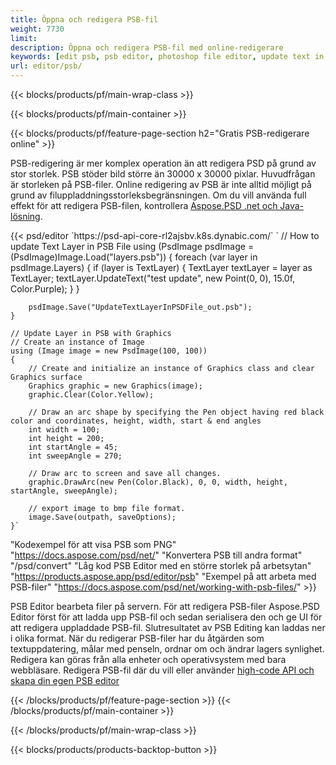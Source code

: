 ```yaml
---
title: Öppna och redigera PSB-fil
weight: 7730
limit: 
description: Öppna och redigera PSB-fil med online-redigerare
keywords: [edit psb, psb editor, photoshop file editor, update text in psb, update psb, open psb, update text in psb]
url: editor/psb/
---
```


{{< blocks/products/pf/main-wrap-class >}}

{{< blocks/products/pf/main-container >}}

{{< blocks/products/pf/feature-page-section h2="Gratis PSB-redigerare online" >}}
<p>PSB-redigering är mer komplex operation än att redigera PSD på grund av stor storlek. PSB stöder bild större än 30000 x 30000 pixlar. Huvudfrågan är storleken på PSB-filer. Online redigering av PSB är inte alltid möjligt på grund av filuppladdningsstorleksbegränsningen. Om du vill använda full effekt för att redigera PSB-filen, kontrollera <a href="/psd/{{< lang-code >}}">Aspose.PSD .net och Java-lösning</a>. </p>
{{< psd/editor `https://psd-api-core-rl2ajsbv.k8s.dynabic.com/` 
`	// How to update Text Layer in PSB File
	using (PsdImage psdImage = (PsdImage)Image.Load("layers.psb"))
  	{
		foreach (var layer in psdImage.Layers)
		{
			if (layer is TextLayer)
			{
				TextLayer textLayer = layer as TextLayer;
				textLayer.UpdateText("test update", new Point(0, 0), 15.0f, Color.Purple);
			}
		}

		psdImage.Save("UpdateTextLayerInPSDFile_out.psb");
	}
	
	// Update Layer in PSB with Graphics
	// Create an instance of Image
	using (Image image = new PsdImage(100, 100))
	{
		// Create and initialize an instance of Graphics class and clear Graphics surface
		Graphics graphic = new Graphics(image);
		graphic.Clear(Color.Yellow);

		// Draw an arc shape by specifying the Pen object having red black color and coordinates, height, width, start & end angles                 
		int width = 100;
		int height = 200;
		int startAngle = 45;
		int sweepAngle = 270;

		// Draw arc to screen and save all changes.
		graphic.DrawArc(new Pen(Color.Black), 0, 0, width, height, startAngle, sweepAngle);

		// export image to bmp file format.
		image.Save(outpath, saveOptions);
	}` 
"Kodexempel för att visa PSB som PNG"  "https://docs.aspose.com/psd/net/" 
"Konvertera PSB till andra format"  "/psd/convert" 
"Låg kod PSB Editor med en större storlek på arbetsytan" "https://products.aspose.app/psd/editor/psb" 
"Exempel på att arbeta med PSB-filer" "https://docs.aspose.com/psd/net/working-with-psb-files/" >}}
<p>PSB Editor bearbeta filer på servern. För att redigera PSB-filer Aspose.PSD Editor först för att ladda upp PSB-fil och sedan serialisera den och ge UI för att redigera uppladdade PSB-fil. Slutresultatet av PSB Editing kan laddas ner i olika format. När du redigerar PSB-filer har du åtgärden som textuppdatering, målar med penseln, ordnar om och ändrar lagers synlighet. Redigera kan göras från alla enheter och operativsystem med bara webbläsare. Redigera PSB-fil där du vill eller använder <a href="https://docs.aspose.com/psd/net/working-with-psb-files/">high-code API och skapa din egen PSB editor</a></p>

{{< /blocks/products/pf/feature-page-section >}}
{{< /blocks/products/pf/main-container >}}


{{< /blocks/products/pf/main-wrap-class >}}

{{< blocks/products/products-backtop-button >}}
